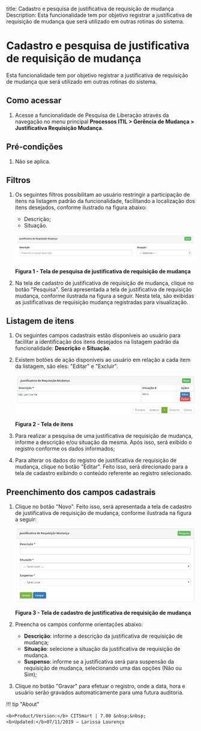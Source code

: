 title: Cadastro e pesquisa de justificativa de requisição de mudança
Description: Esta funcionalidade tem por objetivo registrar a justificativa de requisição de mudança que será utilizado em outras rotinas do sistema.
# Cadastro e pesquisa de justificativa de requisição de mudança

Esta funcionalidade tem por objetivo registrar a justificativa de requisição de mudança que será utilizado em outras rotinas do sistema.

Como acessar
---------------

1. Acesse a funcionalidade de Pesquisa de Liberação através da navegação no menu principal 
**Processos ITIL > Gerência de Mudança > Justificativa Requisição Mudança**.

Pré-condições
---------------

1. Não se aplica.

Filtros
---------

1. Os seguintes filtros possibilitam ao usuário restringir a participação de itens na listagem padrão da funcionalidade, 
facilitando a localização dos itens desejados, conforme ilustrado na figura abaixo:

    - Descrição;
    - Situação.
    
    ![Pesquisa](images/just-mud.img1.png)
    
    **Figura 1 - Tela de pesquisa de justificativa de requisição de mudança**
    
2. Na tela de cadastro de justificativa de requisição de mudança, clique no botão "Pesquisa". Será apresentada a tela de
justificativa de requisição mudança, conforme ilustrada na figura a seguir. Nesta tela, são exibidas as justificativas 
de requisição mudança registradas para visualização.

Listagem de itens
-------------------

1. Os seguintes campos cadastrais estão disponíveis ao usuário para facilitar a identificação dos itens desejados na listagem 
padrão da funcionalidade: **Descrição** e **Situação**.

2. Existem botões de ação disponíveis ao usuário em relação a cada item da listagem, são eles: "Editar" e "Excluir".

    ![Itens](images/just-mud.img2.png)
    
    **Figura 2 - Tela de itens**
    
3. Para realizar a pesquisa de uma justificativa de requisição de mudança, informe a descrição e/ou situação da mesma. Após
isso, será exibido o registro conforme os dados informados;

4. Para alterar os dados do registro de justificativa de requisição de mudança, clique no botão "Editar". Feito isso, será 
direcionado para a tela de cadastro exibindo o conteúdo referente ao registro selecionado.

Preenchimento dos campos cadastrais
-------------------------------------

1. Clique no botão "Novo". Feito isso, será apresentada a tela de cadastro de justificativa de requisição de mudança,
conforme ilustrada na figura a seguir:

    ![Cadastro](images/just-mud.img3.png)
    
    **Figura 3 - Tela de cadastro de justificativa de requisição de mudança**
    
2. Preencha os campos conforme orientações abaixo:

    - **Descrição**: informe a descrição da justificativa de requisição de mudança;
    - **Situação**: selecione a situação da justificativa de requisição de mudança.
    - **Suspenso**: informe se a justificativa será para suspensão da requisição de mudança, 
    selecionando uma das opções (Não ou Sim);
    
3. Clique no botão "Gravar" para efetuar o registro, onde a data, hora e usuário serão
gravados automaticamente para uma futura auditoria.

!!! tip "About"

    <b>Product/Version:</b> CITSmart | 7.00 &nbsp;&nbsp;
    <b>Updated:</b>07/11/2019 – Larissa Lourenço



